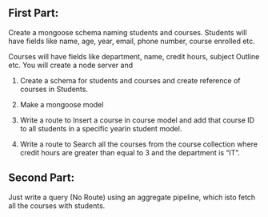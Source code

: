 ## First Part:
Create a mongoose schema naming students and courses. Students will have fields like name, age, year, email, phone number, course enrolled etc.

Courses will have fields like department, name, credit hours, subject Outline etc.
You will create a node server and 
1) Create a schema for students and courses and create reference of courses in Students.

    
2) Make a mongoose model

3) Write a route to Insert a course in course model and add that course ID to all students in a specific yearin student model.

4) Write a route to Search all the courses from the course collection where credit hours are greater than equal to 3 and the department is “IT”.

## Second Part:
Just write a query (No Route) using an aggregate pipeline, which isto fetch all the courses with students.
